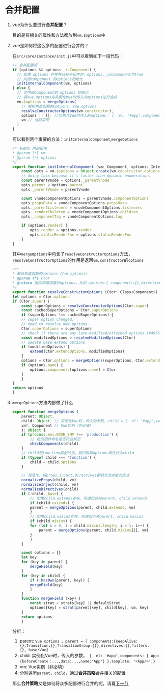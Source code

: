 # 合并配置

1. vue为什么要进行**合并配置**？

    目的是将相关的属性和方法都放到`vm.$options`中

2. vue是如何将这么多的配置进行合并的？

    在`src/core/instance/init.js`中可以看到如下一段代码：

    ``` javascript
    // 合并配置项
    if (options && options._isComponent) {
      // 如果 options 存在并且有子组件时，options._isComponent为true
      // 内部component 的options初始化
      initInternalComponent(vm, options)
    } else {
      // 非内部Component的 options 初始化
      // 将Vue.options与实例化Vue时传入的options进行合并
      vm.$options = mergeOptions(
        // 解析构造函数的options，Vue.options
        resolveConstructorOptions(vm.constructor),
        options || {}, //实例化Vue时传入的options： {  el: '#app',components: { App },template: '<App/>',}
        vm // 当前实例
      )
    }
    ```

    可以看到两个重要的方法：`initInternalComponent`,`mergeOptions`

    ``` javascript
    /* 初始化 内部组件
    * @param {*} vm
    * @param {*} options
    */
    export function initInternalComponent (vm: Component, options: InternalComponentOptions) {
        const opts = vm.$options = Object.create(vm.constructor.options)
        // doing this because it's faster than dynamic enumeration.
        const parentVnode = options._parentVnode
        opts.parent = options.parent
        opts._parentVnode = parentVnode

        const vnodeComponentOptions = parentVnode.componentOptions
        opts.propsData = vnodeComponentOptions.propsData
        opts._parentListeners = vnodeComponentOptions.listeners
        opts._renderChildren = vnodeComponentOptions.children
        opts._componentTag = vnodeComponentOptions.tag

        if (options.render) {
            opts.render = options.render
            opts.staticRenderFns = options.staticRenderFns
        }
    }
    ```

    其中`mergeOptions`中包含了`resolveConstructorOptions`方法，`resolveConstructorOptions`的作用是返回`vm.constructor`的`options`

    ``` javascript
    /**
    * 解析构造函数的options（Vue.options）
    * @param {*} Ctor
    * @return 返回构造函数的options，比如 options:{ components:{},directives:{},filters:{},_base:Vue}
    */
    export function resolveConstructorOptions (Ctor: Class<Component>) {
    let options = Ctor.options
    if (Ctor.super) {
        const superOptions = resolveConstructorOptions(Ctor.super)
        const cachedSuperOptions = Ctor.superOptions
        if (superOptions !== cachedSuperOptions) {
        // super option changed,
        // need to resolve new options.
        Ctor.superOptions = superOptions
        // check if there are any late-modified/attached options (#4976)
        const modifiedOptions = resolveModifiedOptions(Ctor)
        // update base extend options
        if (modifiedOptions) {
            extend(Ctor.extendOptions, modifiedOptions)
        }
        options = Ctor.options = mergeOptions(superOptions, Ctor.extendOptions)
        if (options.name) {
            options.components[options.name] = Ctor
        }
        }
    }
    return options
    }
    ```

3. `mergeOptions`方法内部做了什么

    ``` javascript
    export function mergeOptions (
        parent: Object,
        child: Object, // 实例化Vue时，传入的参数，child = {  el: '#app',components: { App:{beforeCreate：...,data:...,name:'App'} },template: '<App/>',}
        vm?: Component // Vue实例（非必填）
        ): Object {
        if (process.env.NODE_ENV !== 'production') {
            // 检测组件命名是否符合规范
            checkComponents(child)
        }
        // child是function类型的话，我们取其options属性作为child
        if (typeof child === 'function') {
            child = child.options
        }

        // 规范化，将props,inject,directives都转化为对象的形式
        normalizeProps(child, vm)
        normalizeInject(child, vm)
        normalizeDirectives(child)
        if (!child._base) {
            // 如果child.extends存在，则递归合并parent, child.extends
            if (child.extends) {
            parent = mergeOptions(parent, child.extends, vm)
            }
            // 如果child.mixins存在，则递归合并parent, child.mixins
            if (child.mixins) {
            for (let i = 0, l = child.mixins.length; i < l; i++) {
                parent = mergeOptions(parent, child.mixins[i], vm)
            }
            }
        }

        const options = {}
        let key
        for (key in parent) {
            mergeField(key)
        }
        for (key in child) {
            if (!hasOwn(parent, key)) {
            mergeField(key)
            }
        }
        function mergeField (key) {
            const strat = strats[key] || defaultStrat
            options[key] = strat(parent[key], child[key], vm, key)
        }
        return options
        }
    ```

    分析：

    1. parent: `Vue.options ，parent = { components:{KeepAlive: {},Transition:{},TransitionGroup:{}},directives:{},filters:{},_base:Vue}`
    2. child: 实例化Vue时，传入的参数，` {  el: '#app',components: { App:{beforeCreate：...,data:...,name:'App'} },template: '<App/>',}`
    3. vm: Vue实例（非必填）
    4. 分别遍历`parent`，`child`，通过**合并策略**合并相关的配置

    那么**合并策略**又是如何将众多配置进行合并的呢，请看[下一节](.//merge-strats.md)
